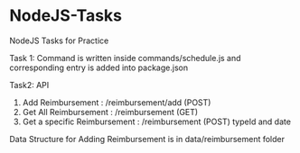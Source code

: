 # NodeJS-Tasks
NodeJS Tasks for Practice

Task 1: Command is written inside commands/schedule.js and corresponding entry is added into package.json

Task2: API
1) Add Reimbursement : /reimbursement/add (POST)
2) Get All Reimbursement : /reimbursement (GET)
3) Get a specific Reimbursement : /reimbursement (POST) typeId and date

Data Structure for Adding Reimbursement is in data/reimbursement folder
